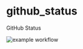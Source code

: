 # github_status
GitHub Status

![example workflow](https://github.com/mikemadden42/github_status/actions/workflows/go.yml/badge.svg)
